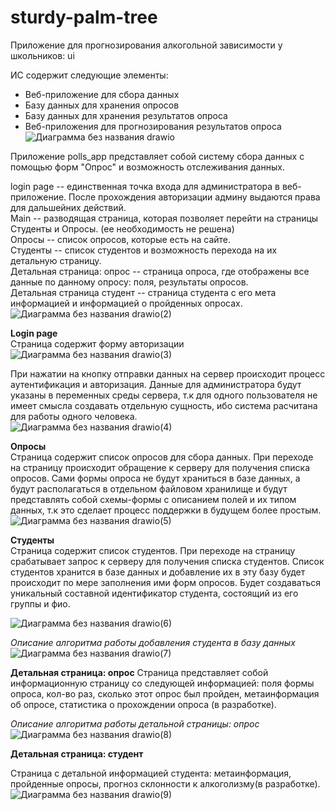 # sturdy-palm-tree
Приложение для прогнозирования алкогольной зависимости у школьников: ui

ИС содержит следующие элементы:
- Веб-приложение для сбора данных
- Базу данных для хранения опросов
- Базу данных для хранения результатов опроса
- Веб-приложения для прогнозирования результатов опроса<br />
![Диаграмма без названия drawio](https://github.com/user-attachments/assets/e640d8bc-37aa-4e5e-94f2-5508dbdc8e35)


Приложение polls_app представляет собой систему сбора данных с помощью форм "Опрос" и возможность отслеживания данных.<br />

login page -- единственная точка входа для администратора в веб-приложение. После прохождения авторизации админу выдаются права для дальшейних действий.<br />
Main -- разводящая страница, которая позволяет перейти на страницы Студенты и Опросы. (ее необходимость не решена)<br />
Опросы -- список опросов, которые есть на сайте.<br />
Студенты -- список студентов и возможность перехода на их детальную страницу.<br />
Детальная страница: опрос -- страница опроса, где отображены все данные по данному опросу: поля, результаты опросов.<br />
Детальная страница студент -- страница студента с его мета информацией и информацией о пройденных опросах.<br />
![Диаграмма без названия drawio(2)](https://github.com/user-attachments/assets/6884a5af-ef12-426e-846a-6ba672c3b40f)

**Login page**<br />
Страница содержит форму авторизации<br />
![Диаграмма без названия drawio(3)](https://github.com/user-attachments/assets/11a96f7b-6bad-4bb3-b96f-6010993bf9a6)

При нажатии на кнопку отправки данных на сервер происходит процесс аутентификация и авторизация.
Данные для администратора будут указаны в переменных среды сервера, т.к для одного пользователя не имеет смысла создавать отдельную сущность, ибо система расчитана для работы одного человека.<br />
![Диаграмма без названия drawio(4)](https://github.com/user-attachments/assets/0e66e05f-d63f-4500-b3f5-0c1557fbf7ea)


**Опросы**<br />
Страница содержит список опросов для сбора данных.
При переходе на страницу происходит обращение к серверу для получения списка опросов. Сами формы опроса не будут храниться в базе данных, а будут располагаться в отдельном файловом хранилище и будут представлять собой схемы-формы с описанием полей и их типом данных, т.к это сделает процесс поддержки в будущем более простым.<br />
![Диаграмма без названия drawio(5)](https://github.com/user-attachments/assets/8b501d6f-2278-4af0-b1f0-e9912060aa74)


**Студенты**<br />
Страница содержит список студентов.
При переходе на страницу срабатывает запрос к серверу для получения списка студентов. Список студентов хранится в базе данных и добавление их в эту базу будет происходит по мере заполнения ими форм опросов. Будет создаваться уникальный составной идентификатор студента, состоящий из его группы и фио. <br />

![Диаграмма без названия drawio(6)](https://github.com/user-attachments/assets/073235e3-4c7a-4832-99d7-432d6e364438)

_Описание алгоритма работы добавления студента в базу данных_ <br />
![Диаграмма без названия drawio(7)](https://github.com/user-attachments/assets/61356d9e-8195-4911-9699-a00526c508d7)

**Детальная страница: опрос**
Страница представляет собой информационную страницу со следующей информацией: поля формы опроса, кол-во раз, сколько этот опрос был пройден, метаинформация об опросе, статистика о прохождении опроса (в разработке).

_Описание алгоритма работы детальной страницы: опрос_<br />
![Диаграмма без названия drawio(8)](https://github.com/user-attachments/assets/4e257935-d371-44de-a7e6-bfd529777761)

**Детальная страница: студент**

Страница с детальной информацией студента: метаинформация, пройденные опросы, прогноз склонности к алкоголизму(в разработке).<br />
![Диаграмма без названия drawio(9)](https://github.com/user-attachments/assets/be832fd0-9006-4c7e-8ab1-75e7b6ace594)
